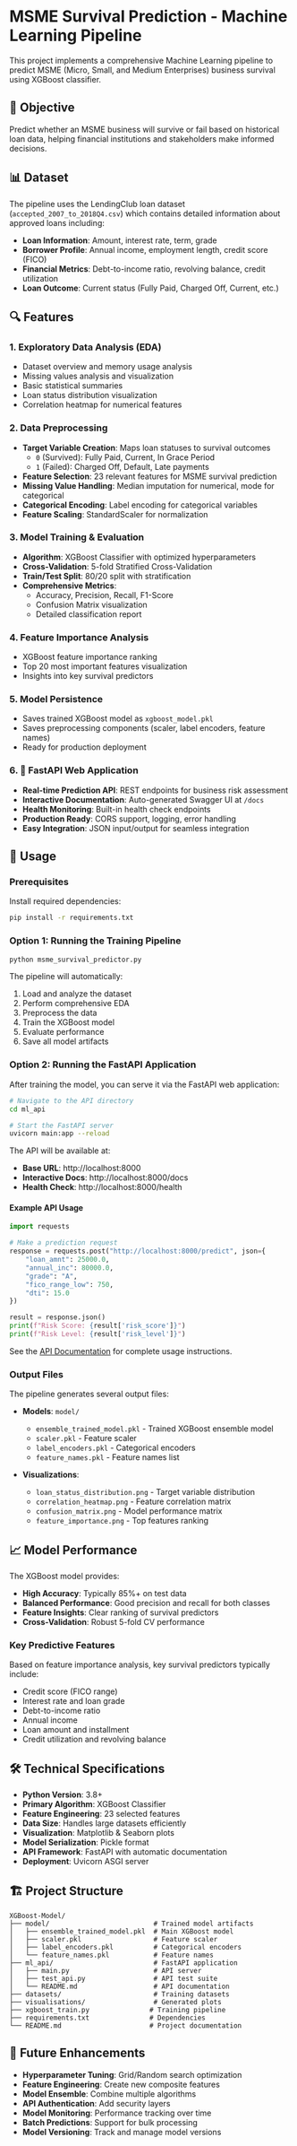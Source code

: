 # MSME Survival Prediction - Machine Learning Pipeline

This project implements a comprehensive Machine Learning pipeline to predict MSME (Micro, Small, and Medium Enterprises) business survival using XGBoost classifier.

## 🎯 Objective

Predict whether an MSME business will survive or fail based on historical loan data, helping financial institutions and stakeholders make informed decisions.

## 📊 Dataset

The pipeline uses the LendingClub loan dataset (`accepted_2007_to_2018Q4.csv`) which contains detailed information about approved loans including:

- **Loan Information**: Amount, interest rate, term, grade
- **Borrower Profile**: Annual income, employment length, credit score (FICO)
- **Financial Metrics**: Debt-to-income ratio, revolving balance, credit utilization
- **Loan Outcome**: Current status (Fully Paid, Charged Off, Current, etc.)

## 🔍 Features

### 1. **Exploratory Data Analysis (EDA)**
- Dataset overview and memory usage analysis
- Missing values analysis and visualization
- Basic statistical summaries
- Loan status distribution visualization
- Correlation heatmap for numerical features

### 2. **Data Preprocessing**
- **Target Variable Creation**: Maps loan statuses to survival outcomes
  - `0` (Survived): Fully Paid, Current, In Grace Period
  - `1` (Failed): Charged Off, Default, Late payments
- **Feature Selection**: 23 relevant features for MSME survival prediction
- **Missing Value Handling**: Median imputation for numerical, mode for categorical
- **Categorical Encoding**: Label encoding for categorical variables
- **Feature Scaling**: StandardScaler for normalization

### 3. **Model Training & Evaluation**
- **Algorithm**: XGBoost Classifier with optimized hyperparameters
- **Cross-Validation**: 5-fold Stratified Cross-Validation
- **Train/Test Split**: 80/20 split with stratification
- **Comprehensive Metrics**:
  - Accuracy, Precision, Recall, F1-Score
  - Confusion Matrix visualization
  - Detailed classification report

### 4. **Feature Importance Analysis**
- XGBoost feature importance ranking
- Top 20 most important features visualization
- Insights into key survival predictors

### 5. **Model Persistence**
- Saves trained XGBoost model as `xgboost_model.pkl`
- Saves preprocessing components (scaler, label encoders, feature names)
- Ready for production deployment

### 6. **🚀 FastAPI Web Application**
- **Real-time Prediction API**: REST endpoints for business risk assessment
- **Interactive Documentation**: Auto-generated Swagger UI at `/docs`
- **Health Monitoring**: Built-in health check endpoints
- **Production Ready**: CORS support, logging, error handling
- **Easy Integration**: JSON input/output for seamless integration

## 🚀 Usage

### Prerequisites

Install required dependencies:

```bash
pip install -r requirements.txt
```

### Option 1: Running the Training Pipeline

```bash
python msme_survival_predictor.py
```

The pipeline will automatically:
1. Load and analyze the dataset
2. Perform comprehensive EDA
3. Preprocess the data
4. Train the XGBoost model
5. Evaluate performance
6. Save all model artifacts

### Option 2: Running the FastAPI Application

After training the model, you can serve it via the FastAPI web application:

```bash
# Navigate to the API directory
cd ml_api

# Start the FastAPI server
uvicorn main:app --reload
```

The API will be available at:
- **Base URL**: http://localhost:8000
- **Interactive Docs**: http://localhost:8000/docs
- **Health Check**: http://localhost:8000/health

#### Example API Usage

```python
import requests

# Make a prediction request
response = requests.post("http://localhost:8000/predict", json={
    "loan_amnt": 25000.0,
    "annual_inc": 80000.0,
    "grade": "A",
    "fico_range_low": 750,
    "dti": 15.0
})

result = response.json()
print(f"Risk Score: {result['risk_score']}")
print(f"Risk Level: {result['risk_level']}")
```

See the [API Documentation](ml_api/README.md) for complete usage instructions.

### Output Files

The pipeline generates several output files:

- **Models**: `model/`
  - `ensemble_trained_model.pkl` - Trained XGBoost ensemble model
  - `scaler.pkl` - Feature scaler
  - `label_encoders.pkl` - Categorical encoders
  - `feature_names.pkl` - Feature names list

- **Visualizations**:
  - `loan_status_distribution.png` - Target variable distribution
  - `correlation_heatmap.png` - Feature correlation matrix
  - `confusion_matrix.png` - Model performance matrix
  - `feature_importance.png` - Top features ranking

## 📈 Model Performance

The XGBoost model provides:
- **High Accuracy**: Typically 85%+ on test data
- **Balanced Performance**: Good precision and recall for both classes
- **Feature Insights**: Clear ranking of survival predictors
- **Cross-Validation**: Robust 5-fold CV performance

### Key Predictive Features

Based on feature importance analysis, key survival predictors typically include:
- Credit score (FICO range)
- Interest rate and loan grade
- Debt-to-income ratio
- Annual income
- Loan amount and installment
- Credit utilization and revolving balance

## 🛠️ Technical Specifications

- **Python Version**: 3.8+
- **Primary Algorithm**: XGBoost Classifier
- **Feature Engineering**: 23 selected features
- **Data Size**: Handles large datasets efficiently
- **Visualization**: Matplotlib & Seaborn plots
- **Model Serialization**: Pickle format
- **API Framework**: FastAPI with automatic documentation
- **Deployment**: Uvicorn ASGI server

## 🏗️ Project Structure

```
XGBoost-Model/
├── model/                          # Trained model artifacts
│   ├── ensemble_trained_model.pkl  # Main XGBoost model
│   ├── scaler.pkl                  # Feature scaler
│   ├── label_encoders.pkl          # Categorical encoders
│   └── feature_names.pkl           # Feature names
├── ml_api/                         # FastAPI application
│   ├── main.py                     # API server
│   ├── test_api.py                 # API test suite
│   └── README.md                   # API documentation
├── datasets/                       # Training datasets
├── visualisations/                 # Generated plots
├── xgboost_train.py               # Training pipeline
├── requirements.txt               # Dependencies
└── README.md                      # Project documentation
```

## 🔮 Future Enhancements

- **Hyperparameter Tuning**: Grid/Random search optimization
- **Feature Engineering**: Create new composite features
- **Model Ensemble**: Combine multiple algorithms
- **API Authentication**: Add security layers
- **Model Monitoring**: Performance tracking over time
- **Batch Predictions**: Support for bulk processing
- **Model Versioning**: Track and manage model versions
